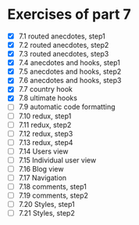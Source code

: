 # Exercises of part 7

- [x] 7.1 routed anecdotes, step1
- [x] 7.2 routed anecdotes, step2
- [x] 7.3 routed anecdotes, step3
- [x] 7.4 anecdotes and hooks, step1
- [x] 7.5 anecdotes and hooks, step2
- [x] 7.6 anecdotes and hooks, step3
- [x] 7.7 country hook
- [x] 7.8 ultimate hooks
- [ ] 7.9 automatic code formatting
- [ ] 7.10 redux, step1
- [ ] 7.11 redux, step2
- [ ] 7.12 redux, step3
- [ ] 7.13 redux, step4
- [ ] 7.14 Users view
- [ ] 7.15 Individual user view
- [ ] 7.16 Blog view
- [ ] 7.17 Navigation
- [ ] 7.18 comments, step1
- [ ] 7.19 comments, step2
- [ ] 7.20 Styles, step1
- [ ] 7.21 Styles, step2